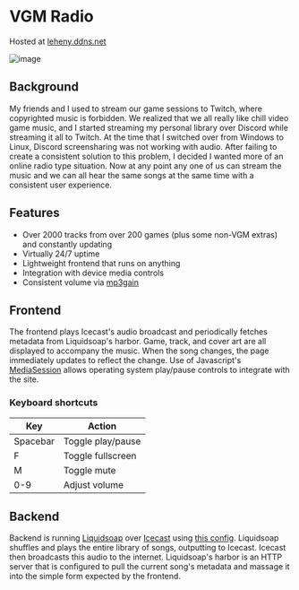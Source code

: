 # VGM Radio

Hosted at [leheny.ddns.net](http://leheny.ddns.net/)

![image](https://github.com/user-attachments/assets/52be36e7-9356-402c-b41f-d57bfb18eea9)

## Background

My friends and I used to stream our game sessions to Twitch, where copyrighted music is forbidden. We realized that we all really like chill video game music, and I started streaming my personal library over Discord while streaming it all to Twitch. At the time that I switched over from Windows to Linux, Discord screensharing was not working with audio. After failing to create a consistent solution to this problem, I decided I wanted more of an online radio type situation. Now at any point any one of us can stream the music and we can all hear the same songs at the same time with a consistent user experience.

## Features

- Over 2000 tracks from over 200 games (plus some non-VGM extras) and constantly updating
- Virtually 24/7 uptime
- Lightweight frontend that runs on anything
- Integration with device media controls
- Consistent volume via [mp3gain](https://mp3gain.sourceforge.net/)

## Frontend

The frontend plays Icecast's audio broadcast and periodically fetches metadata from Liquidsoap's harbor. Game, track, and cover art are all displayed to accompany the music. When the song changes, the page immediately updates to reflect the change. Use of Javascript's [MediaSession](https://developer.mozilla.org/en-US/docs/Web/API/MediaSession) allows operating system play/pause controls to integrate with the site.

### Keyboard shortcuts

| Key      | Action            |
| -------- | ----------------- |
| Spacebar | Toggle play/pause |
| F        | Toggle fullscreen |
| M        | Toggle mute       |
| 0-9      | Adjust volume     |

## Backend

Backend is running [Liquidsoap](https://www.liquidsoap.info/) over [Icecast](https://icecast.org/) using [this config](https://github.com/lleheny0/nixos-config/blob/main/modules/server/dotfiles/vgm-stream.liq). Liquidsoap shuffles and plays the entire library of songs, outputting to Icecast. Icecast then broadcasts this audio to the internet. Liquidsoap's harbor is an HTTP server that is configured to pull the current song's metadata and massage it into the simple form expected by the frontend.
